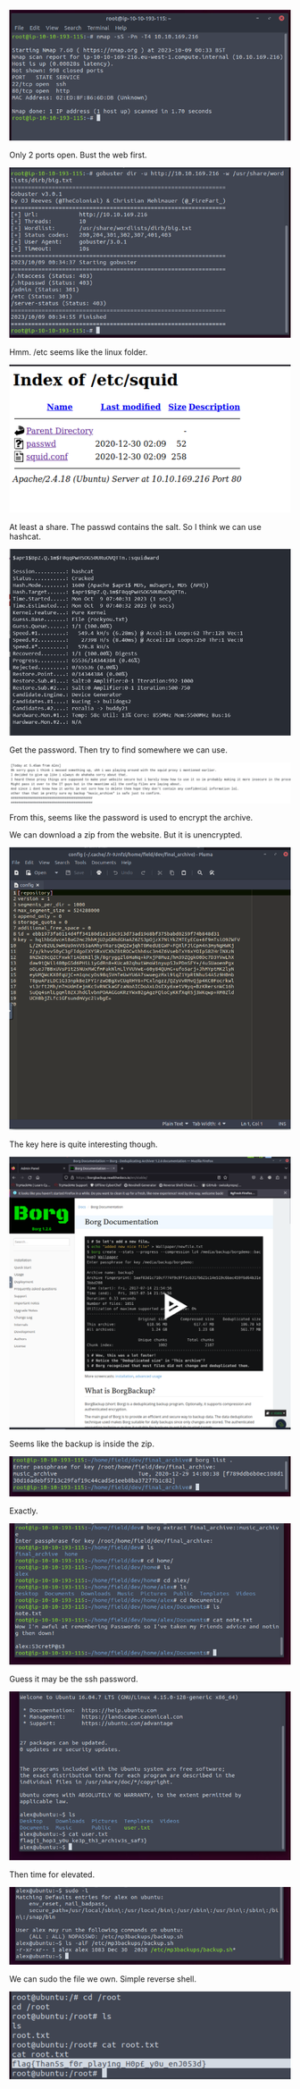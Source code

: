 ![image-20231009073349804](./assets/image-20231009073349804.png)

Only 2 ports open. Bust the web first.

![image-20231009073504999](./assets/image-20231009073504999.png)

Hmm. /etc seems like the linux folder.

![image-20231009073627561](./assets/image-20231009073627561.png)

At least a share. The passwd contains the salt. So I think we can use hashcat.

![image-20231009074054973](./assets/image-20231009074054973.png)

Get the password. Then try to find somewhere we can use.

![image-20231009074345433](./assets/image-20231009074345433.png)

From this, seems like the password is used to encrypt the archive.

We can download a zip from the website. But it is unencrypted.

![image-20231009074532500](./assets/image-20231009074532500.png)

The key here is quite interesting though.

![image-20231009074746592](./assets/image-20231009074746592.png)

Seems like the backup is inside the zip.

![image-20231009075151186](./assets/image-20231009075151186.png)

Exactly.

![image-20231009075337271](./assets/image-20231009075337271.png)

Guess it may be the ssh password.

![image-20231009075440014](./assets/image-20231009075440014.png)

Then time for elevated.

![image-20231009075624710](./assets/image-20231009075624710.png)

We can sudo the file we own. Simple reverse shell.

![image-20231009075930104](./assets/image-20231009075930104.png)

